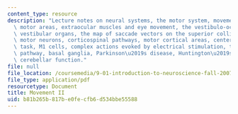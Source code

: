 ```yaml
---
content_type: resource
description: "Lecture notes on neural systems, the motor system, movement, supraspinal\
  \ motor areas, extraocular muscles and eye movement, the vestibulo-ocular reflex,\
  \ vestibular organs, the map of saccade vectors on the superior colliculus, upper\
  \ motor neurons, corticospinal pathways, motor cortical areas, center-out reaching\
  \ task, M1 cells, complex actions evoked by electrical stimulation, the final common\
  \ pathway, basal ganglia, Parkinson\u2019s disease, Huntington\u2019s disease, and\
  \ cerebellar function."
file: null
file_location: /coursemedia/9-01-introduction-to-neuroscience-fall-2007/b81b265b817be0fecfb6d534bbe55588_15_motor2.pdf
file_type: application/pdf
resourcetype: Document
title: Movement II
uid: b81b265b-817b-e0fe-cfb6-d534bbe55588
---
```

